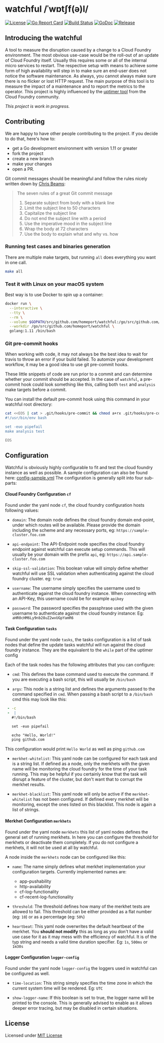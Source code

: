 # watchful /ˈwɒtʃf(ə)l/

[![License](https://img.shields.io/github/license/homeport/watchful.svg)](https://github.com/homeport/watchful/blob/master/LICENSE)
[![Go Report Card](https://goreportcard.com/badge/github.com/homeport/watchful)](https://goreportcard.com/report/github.com/homeport/watchful)
[![Build Status](https://travis-ci.org/homeport/watchful.svg?branch=develop)](https://travis-ci.org/homeport/watchful)
[![GoDoc](https://godoc.org/github.com/homeport/watchful?status.svg)](https://godoc.org/github.com/homeport/watchful)
[![Release](https://img.shields.io/github/release/homeport/watchful.svg)](https://github.com/homeport/watchful/releases/latest)

## Introducing the watchful

A tool to measure the disruption caused by a change to a Cloud Foundry environment. The most obvious use-case would be the roll-out of an update of Cloud Foundry itself. Usually this requires some or all of the internal micro services to restart. The respective setup with means to achieve some form of high availability will step in to make sure an end-user does not notice the software maintenance. As always, you cannot always make sure there is no flicker or lost HTTP request. The main purpose of this tool is to measure the impact of a maintenance and to report the metrics to the operator. This project is highly influenced by the [uptimer tool](https://github.com/cloudfoundry/uptimer) from the Cloud Foundry community.

_This project is work in progress._

## Contributing

We are happy to have other people contributing to the project. If you decide to do that, here's how to:

- get a Go development environment with version 1.11 or greater
- fork the project
- create a new branch
- make your changes
- open a PR.

Git commit messages should be meaningful and follow the rules nicely written down by [Chris Beams](https://chris.beams.io/posts/git-commit/):
> The seven rules of a great Git commit message
> 1. Separate subject from body with a blank line
> 1. Limit the subject line to 50 characters
> 1. Capitalize the subject line
> 1. Do not end the subject line with a period
> 1. Use the imperative mood in the subject line
> 1. Wrap the body at 72 characters
> 1. Use the body to explain what and why vs. how

### Running test cases and binaries generation

There are multiple make targets, but running `all` does everything you want in one call.

```sh
make all
```

### Test it with Linux on your macOS system

Best way is to use Docker to spin up a container:

```sh
docker run \
  --interactive \
  --tty \
  --rm \
  --volume $GOPATH/src/github.com/homeport/watchful:/go/src/github.com/homeport/watchful \
  --workdir /go/src/github.com/homeport/watchful \
  golang:1.11 /bin/bash
```

### Git pre-commit hooks

When working with code, it may not always be the best idea to wait for travis to throw an error if your build failed.
To automize your development workflow, it may be a good idea to use git pre-commit hooks.

These little snippets of code are run prior to a commit and can determine whether your commit should be accepted.
In the case of `watchful`, a pre-commit hook could look something like this, calling both `test` and `analysis` make
targets before a commit.

You can install the default pre-commit hook using this command in your watchful root directory:

```sh
cat <<EOS | cat > .git/hooks/pre-commit && chmod a+rx .git/hooks/pre-commit
#!/usr/bin/env bash

set -euo pipefail
make analysis test

EOS
```

## Configuration
Watchful is obviously highly configurable to fit and test the cloud foundry instance as well as possible.
A sample configuration can also be found here: [config-sample.yml](https://github.com/homeport/watchful/blob/master/config-model.yml)
The configuration is generally split into four sub-parts:

#### Cloud Foundry Configuration ``cf``
Found under the yaml node ``cf``, the cloud foundry configuration hosts following values:
- ``domain``: The domain node defines the cloud foundry domain end-point, under which routes will be available.
Please provide the domain including the scheme and any necessary ports, eg: ``https://sample-cluster.foo.com``

- ``api-endpoint``: The API-Endpoint node specifies the cloud foundry endpoint against watchful can execute setup
commands. This will usually be your domain with the prefix ``api``, eg: `https://api.sample-cluster.foo.com`

- ``skip-ssl-validation``: This boolean value will simply define whether watchful will use SSL validation when
authenticating against the cloud foundry cluster. eg: ```true```

- ``username``: The username simply specifies the username used to authenticate against the cloud foundry instance.
When connecting with an API-Key, this username could be for example ``apikey``

- ``password``: The password specifies the passphrase used with the given username to authenticate against the cloud
foundry instance: Eg: ``aHR0cHM6Ly9nb28uZ2wvUGpYamR6``

#### Task Configuration ``tasks``
Found under the yaml node ``tasks``, the tasks configuration is a list of task nodes that define the update tasks
watchful will run against the cloud foundry instance. They are the equivalent to the ``while`` part of the uptimer
config

Each of the task nodes has the following attributes that you can configure:
- ``cmd``: This defines the base command used to execute the command. If you are executing a bash script, this will
usually be ``/bin/bash``

- ``args``: This node is a string list and defines the arguments passed to the command specified in ``cmd``.
When passing a bash script to a ``/bin/bash`` cmd this may look like this:
```yaml
 - -c
 -  |
   #!/bin/bash

   set -euo pipefail

   echo "Hello, World!"
   ping github.com
```  
This configuration would print ```Hello World``` as well as ping ``github.com``

- ``merkhet-whitelist``: This yaml node can be configured for each task and is a string list.
If defined as a node, only the merkhets with the given name will be monitoring the cloud foundry for the time of your
task running. This may be helpful if you certainly know that the task will disrupt a feature of the cluster, but don't
want that to corrupt the merkhet results.

- ``merkhet-blacklist``: This yaml node will only be active if the ``merkhet-whitelist`` has not been configured. 
If defined every merkhet will be monitoring, except the ones listed on this blacklist. This node is again a list of 
strings.

#### Merkhet Configuration ``merkhets``
Found under the yaml node ``merkhets`` this list of yaml nodes defines the general set of running merkhets. 
In here you can configure the threshold for merkhets or deactivate them completely.
If you do not configure a merkhets, it will not be used at all by watchful.

A node inside the ``merkhets`` node can be configured like this:

- ``name``: The name simply defines what merkhet implementation your configuration targets. Currently implemented names
are:
 
    - app-pushability
    - http-availability
    - cf-log-functionality
    - cf-recent-log-functionality

- ``threshold``: The threshold defines how many of the merkhet tests are allowed to fail. 
This threshold can be either provided as a flat number (eg: ``10``) or as a percentage (eg: ``50%``)

- ``heartbeat``: This yaml node overwrites the default heartbeat of the merkhet.
You **should not modify** this as long as you don't have a valid use case for it as it may mess with the efficiency of 
watchful. It is of the typ string and needs a valid time duration specifier. 
Eg: ``1s``, ``500ms`` or ``1m30s``

#### Logger Configuration ``logger-config``
Found under the yaml node ``logger-config`` the loggers used in watchful can be configured as well. 

- ``time-location``: This string simply specifies the time zone in which the current system time will be rendered. 
Eg: ``UTC``

- ``show-logger-name``: If this boolean is set to true, the logger name will be printed to the console. 
This is generally advised to enable as it allows deeper error tracing, but may be disabled in certain situations.  

## License

Licensed under [MIT License](https://github.com/homeport/watchful/blob/master/LICENSE)
